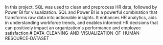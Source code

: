 In this project, SQL was used to clean and preprocess HR data, followed by Power BI for visualization. SQL and Power BI is a powerful combination that transforms raw data into actionable insights. It enhances HR analytics, aids in understanding workforce trends, and enables informed HR decisions that can positively impact an organization's performance and employee satisfaction.# DATA-CLEANING-AND-VISUALIZATION-OF-HUMAN-RESOURCE-DATASET
